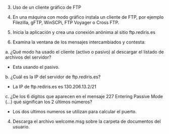 3. Uso de un cliente gráfico de FTP

1. En una máquina con modo gráfico instala un cliente de FTP, por ejemplo Filezilla, gFTP,
WinSCPi, FTP Voyager o Cross FTP.


2. Inicia la aplicación y crea una conexión anónima al sitio ftp.rediris.es


3. Examina la ventana de los mensajes intercambiados y contesta:

a. ¿Qué modo ha usado el cliente (activo o pasivo) al descargar el listado de archivos del
servidor?
- Esta usando el pasivo.


b. ¿Cuál es la IP del servidor de ftp.rediris.es?
-   La IP de ftp.rediris.es es 130.206.13.2/21


c. ¿De los 6 dígitos que aparecen en el mensaje 227 Entering Passive Mode (…) qué significan
los 2 últimos números?
- Los dos ultimos numeros se utilizan para calcular el puerto.

4. Descarga el archivo welcome.msg sobre la carpeta de documentos del usuario.